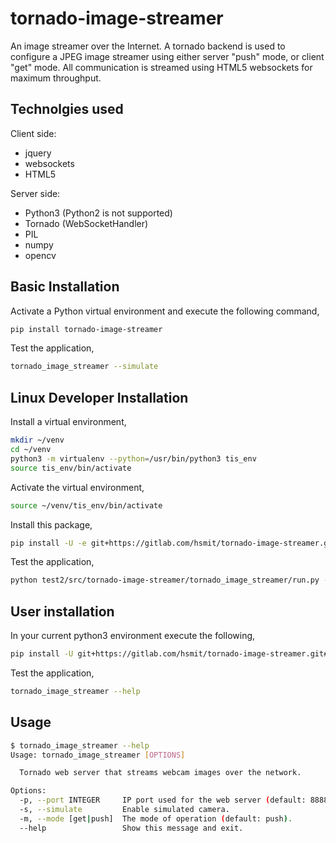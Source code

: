 tornado-image-streamer
======================

An image streamer over the Internet. A tornado backend is used to configure
a JPEG image streamer using either server "push" mode, or client "get" mode.
All communication is streamed using HTML5 websockets for maximum throughput. 

Technolgies used
----------------

Client side:

* jquery
* websockets
* HTML5

Server side:

* Python3 (Python2 is not supported)
* Tornado (WebSocketHandler)
* PIL
* numpy
* opencv


Basic Installation
------------------

Activate a Python virtual environment and execute the following command,
    
```bash
pip install tornado-image-streamer
```

Test the application,

```bash
tornado_image_streamer --simulate
```


Linux Developer Installation
----------------------------

Install a virtual environment,

```bash
mkdir ~/venv
cd ~/venv
python3 -m virtualenv --python=/usr/bin/python3 tis_env
source tis_env/bin/activate
```

Activate the virtual environment,

```bash
source ~/venv/tis_env/bin/activate
```

Install this package,

```bash
pip install -U -e git+https://gitlab.com/hsmit/tornado-image-streamer.git#egg=tornado_image_streamer
```

Test the application,

```bash
python test2/src/tornado-image-streamer/tornado_image_streamer/run.py -s
```

 
 User installation
 -----------------
 
 In your current python3 environment execute the following,

```bash
pip install -U git+https://gitlab.com/hsmit/tornado-image-streamer.git#egg=tornado_image_streamer
```

Test the application,

```bash
tornado_image_streamer --help
```


Usage
-----

```bash
$ tornado_image_streamer --help
Usage: tornado_image_streamer [OPTIONS]

  Tornado web server that streams webcam images over the network.

Options:
  -p, --port INTEGER     IP port used for the web server (default: 8888)
  -s, --simulate         Enable simulated camera.
  -m, --mode [get|push]  The mode of operation (default: push).
  --help                 Show this message and exit.
```